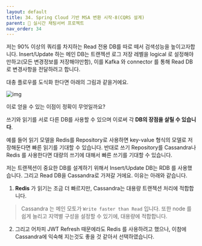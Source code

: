 ```yaml
---
layout: default
title: 34. Spring Cloud 기반 MSA 변환 시작-8(CQRS 설계)
parent: 📌 실시간 채팅서버 프로젝트
nav_order: 34
---
```


저는 90% 이상의 쿼리를 차지하는 Read 전용 DB를 따로 떼서 검색성능을 높이고자합니다. Insert/Update 하는 메인 DB는 트랜젝션 로그 저장 레벨을 logical 로 설정해야만하고(모든 변경정보를 저장해야만함), 이를 Kafka 와 connector 를 통해 Read DB 로 변경사항을 전달하려고 합니다. 

대충 플로우를 도식화 한다면 아래의 그림과 같을거에요.

![img](../../../assets/img/msa/111.svg)

이로 얻을 수 있는 이점이 정확이 무엇일까요?

쓰기와 읽기를 서로 다른 DB를 사용할 수 있으며 이로써 각 **DB의 장점을 살릴 수 있습니다**. 

예를 들어 읽기 모델을 Redis를 Repository로 사용하면 key-value 형식의 모델로 저장해둔다면 빠른 읽기를 기대할 수 있습니다. 반대로 쓰기 Repository를 Cassandra나 Redis 를 사용한다면 대량의 쓰기에 대해서 빠른 쓰기를 기대할 수 있습니다.

저는 트랜젝션이 중요한 DB를 설계하기 위해서 Insert/Update DB는 RDB 를 사용했습니다. 그리고 Read DB을 Cassandra로 가져갈 거에요. 이유는 아래와 같습니다.

1. **Redis** 가 읽기는 조금 더 빠르지만, Cassandra는 대용량 트랜젝션 처리에 적합합니다.
> Cassandra 는 메인 모토가 `Write faster than Read` 입니다. 또한 node 를 쉽게 늘리고 지역별 구성을 설정할 수 있기에, 대용량에 적합합니다.

2. 그리고 어차피 JWT Refresh 때문에라도 Redis 를 사용하려고 했으나, 이참에 Cassandra에 익숙해 지는것도 좋을 것 같아서 선택하였습니다.